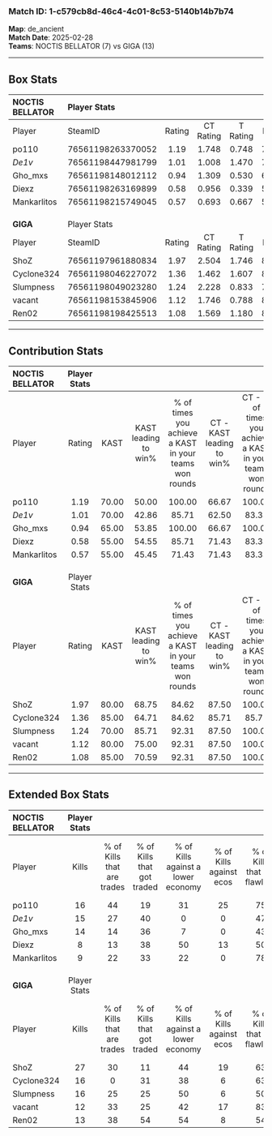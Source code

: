 ### Match ID: 1-c579cb8d-46c4-4c01-8c53-5140b14b7b74  
**Map**: de_ancient  
**Match Date**: 2025-02-28  
**Teams**: NOCTIS BELLATOR (7) vs GIGA (13)  

---  

## Box Stats  

| **NOCTIS BELLATOR** | Player Stats      |        |           |          |       |       |       |         |        |      |     |
| :- | :- | :-: | :-: | :-: | :-: | :-: | :-: | :-: | :-: | :-: | :-: |
| Player              | SteamID           | Rating | CT Rating | T Rating | KAST  |  ADR  | Kills | Assists | Deaths | K/D  | HS% |
| po110               | 76561198263370052 |  1.19  |   1.748   |  0.748   | 70.00 | 104.4 |  16   |    9    |   17   | 0.94 | 43  |
| _De1v_              | 76561198447981799 |  1.01  |   1.008   |  1.470   | 70.00 | 83.2  |  15   |    5    |   19   | 0.79 | 53  |
| Gho_mxs             | 76561198148012112 |  0.94  |   1.309   |  0.530   | 65.00 | 73.4  |  14   |    4    |   17   | 0.82 | 42  |
| Diexz               | 76561198263169899 |  0.58  |   0.956   |  0.339   | 55.00 | 62.6  |   8   |    4    |   17   | 0.47 | 25  |
| Mankarlitos         | 76561198215749045 |  0.57  |   0.693   |  0.667   | 55.00 | 48.4  |   9   |    4    |   17   | 0.53 | 77  |
|                     |                   |        |           |          |       |       |       |         |        |      |     |
|                     |                   |        |           |          |       |       |       |         |        |      |     |
|                     |                   |        |           |          |       |       |       |         |        |      |     |
| **GIGA**            | Player Stats      |        |           |          |       |       |       |         |        |      |     |
| Player              | SteamID           | Rating | CT Rating | T Rating | KAST  |  ADR  | Kills | Assists | Deaths | K/D  | HS% |
| ShoZ                | 76561197961880834 |  1.97  |   2.504   |  1.746   | 80.00 | 128.3 |  27   |    8    |   11   | 2.45 | 44  |
| Cyclone324          | 76561198046227072 |  1.36  |   1.462   |  1.607   | 85.00 | 97.8  |  16   |    9    |   14   | 1.14 | 43  |
| Slumpness           | 76561198049023280 |  1.24  |   2.228   |  0.833   | 70.00 | 79.5  |  16   |    4    |   11   | 1.45 | 37  |
| vacant              | 76561198153845906 |  1.12  |   1.746   |  0.788   | 80.00 | 85.0  |  12   |   11    |   14   | 0.86 | 58  |
| Ren02               | 76561198198425513 |  1.08  |   1.569   |  1.180   | 85.00 | 65.3  |  13   |    6    |   15   | 0.87 | 61  |
---  

## Contribution Stats  

| **NOCTIS BELLATOR** | Player Stats |       |                      |                                                        |                           |                                                             |                          |                                                            |
| :- | :-: | :-: | :-: | :-: | :-: | :-: | :-: | :-: |
| Player              |    Rating    | KAST  | KAST leading to win% | % of times you achieve a KAST in your teams won rounds | CT - KAST leading to win% | CT - % of times you achieve a KAST in your teams won rounds | T - KAST leading to win% | T - % of times you achieve a KAST in your teams won rounds |
| po110               |     1.19     | 70.00 |        50.00         |                         100.00                         |           66.67           |                           100.00                            |          20.00           |                           100.00                           |
| _De1v_              |     1.01     | 70.00 |        42.86         |                         85.71                          |           62.50           |                            83.33                            |          16.67           |                           100.00                           |
| Gho_mxs             |     0.94     | 65.00 |        53.85         |                         100.00                         |           66.67           |                           100.00                            |          25.00           |                           100.00                           |
| Diexz               |     0.58     | 55.00 |        54.55         |                         85.71                          |           71.43           |                            83.33                            |          25.00           |                           100.00                           |
| Mankarlitos         |     0.57     | 55.00 |        45.45         |                         71.43                          |           71.43           |                            83.33                            |           0.00           |                            0.00                            |
|                     |              |       |                      |                                                        |                           |                                                             |                          |                                                            |
|                     |              |       |                      |                                                        |                           |                                                             |                          |                                                            |
|                     |              |       |                      |                                                        |                           |                                                             |                          |                                                            |
| **GIGA**            | Player Stats |       |                      |                                                        |                           |                                                             |                          |                                                            |
| Player              |    Rating    | KAST  | KAST leading to win% | % of times you achieve a KAST in your teams won rounds | CT - KAST leading to win% | CT - % of times you achieve a KAST in your teams won rounds | T - KAST leading to win% | T - % of times you achieve a KAST in your teams won rounds |
| ShoZ                |     1.97     | 80.00 |        68.75         |                         84.62                          |           87.50           |                           100.00                            |          50.00           |                           66.67                            |
| Cyclone324          |     1.36     | 85.00 |        64.71         |                         84.62                          |           85.71           |                            85.71                            |          50.00           |                           83.33                            |
| Slumpness           |     1.24     | 70.00 |        85.71         |                         92.31                          |           87.50           |                           100.00                            |          83.33           |                           83.33                            |
| vacant              |     1.12     | 80.00 |        75.00         |                         92.31                          |           87.50           |                           100.00                            |          62.50           |                           83.33                            |
| Ren02               |     1.08     | 85.00 |        70.59         |                         92.31                          |           87.50           |                           100.00                            |          55.56           |                           83.33                            |
---  

## Extended Box Stats  

| **NOCTIS BELLATOR** | Player Stats |                            |                            |                                    |                         |                              |                                 |        |                             |                                     |                          |                               |                            |
| :- | :-: | :-: | :-: | :-: | :-: | :-: | :-: | :-: | :-: | :-: | :-: | :-: | :-: |
| Player              |    Kills     | % of Kills that are trades | % of Kills that got traded | % of Kills against a lower economy | % of Kills against ecos | % of Kills that are flawless | % of Kills that are close duels | Deaths | % of Deaths that get traded | % of Deaths against a lower economy | % of Deaths against ecos | % of Deaths that are flawless | % of Deaths that are close |
| po110               |      16      |             44             |             19             |                 31                 |           25            |              75              |                6                |   17   |             18              |                 12                  |            0             |              59               |             12             |
| _De1v_              |      15      |             27             |             40             |                 0                  |            0            |              47              |               13                |   19   |             37              |                 16                  |            5             |              42               |             5              |
| Gho_mxs             |      14      |             14             |             36             |                 7                  |            0            |              43              |                7                |   17   |             12              |                 18                  |            0             |              76               |             0              |
| Diexz               |      8       |             13             |             38             |                 50                 |           13            |              50              |                0                |   17   |             29              |                 12                  |            6             |              59               |             18             |
| Mankarlitos         |      9       |             22             |             33             |                 22                 |            0            |              78              |                0                |   17   |             24              |                  6                  |            0             |              65               |             6              |
|                     |              |                            |                            |                                    |                         |                              |                                 |        |                             |                                     |                          |                               |                            |
|                     |              |                            |                            |                                    |                         |                              |                                 |        |                             |                                     |                          |                               |                            |
|                     |              |                            |                            |                                    |                         |                              |                                 |        |                             |                                     |                          |                               |                            |
| **GIGA**            | Player Stats |                            |                            |                                    |                         |                              |                                 |        |                             |                                     |                          |                               |                            |
| Player              |    Kills     | % of Kills that are trades | % of Kills that got traded | % of Kills against a lower economy | % of Kills against ecos | % of Kills that are flawless | % of Kills that are close duels | Deaths | % of Deaths that get traded | % of Deaths against a lower economy | % of Deaths against ecos | % of Deaths that are flawless | % of Deaths that are close |
| ShoZ                |      27      |             30             |             11             |                 44                 |           19            |              63              |                4                |   11   |             27              |                 36                  |            0             |              55               |             0              |
| Cyclone324          |      16      |             0              |             31             |                 38                 |            6            |              63              |               13                |   14   |             50              |                 36                  |            0             |              43               |             0              |
| Slumpness           |      16      |             25             |             25             |                 50                 |            6            |              50              |               19                |   11   |             18              |                 18                  |            0             |              82               |             0              |
| vacant              |      12      |             33             |             25             |                 42                 |           17            |              83              |                0                |   14   |             21              |                 36                  |            0             |              50               |             29             |
| Ren02               |      13      |             38             |             54             |                 54                 |            8            |              54              |                8                |   15   |             40              |                 27                  |            0             |              67               |             0              |

